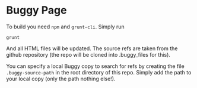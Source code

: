 # Buggy Page

To build you need `npm` and `grunt-cli`. Simply run

`grunt`

And all HTML files will be updated. The source refs are taken from the
github repository (the repo will be cloned into .buggy_files for this).

You can specify a local Buggy copy to search for refs by creating the file
`.buggy-source-path` in the root directory of this repo. Simply add the
path to your local copy (only the path nothing else!). 
